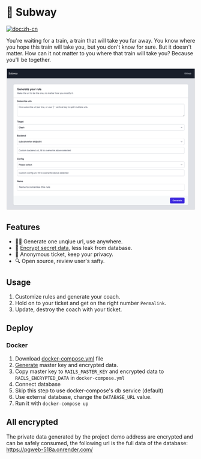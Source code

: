 # 🚉 Subway

[![doc:zh-cn](https://img.shields.io/badge/%E6%96%87%E6%A1%A3-%E7%AE%80%E4%BD%93%E4%B8%AD%E6%96%87-green)](docs/zh-CN/README.md)

You're waiting for a train, a train that will take you far away.
You know where you hope this train will take you, but you don't know for sure. But it doesn't matter.
How can it not matter to you where that train will take you? Because you'll be together.

![Intro](https://raw.githubusercontent.com/0x5c3p73r/subway/main/docs/assets/images/intro.png)

## Features

- 🤹‍♂️ Generate one unqiue url, use anywhere.
- 🔐 [Encrypt secret data](https://guides.rubyonrails.org/active_record_encryption.html), less leak from database.
- 🎫 Anonymous ticket, keep your privacy.
- 🔍 Open source, review user's safty.

## Usage

1. Customize rules and generate your coach.
1. Hold on to your ticket and get on the right number `Permalink`.
1. Update, destroy the coach with your ticket.

## Deploy

### Docker

1. Download [docker-compose.yml](https://raw.githubusercontent.com/0x5c3p73r/subway/main/docker-compose.yml) file
1. [Generate](https://subway-naf0.onrender.com/tools/encrypted_data) master key and encrypted data.
1. Copy master key to `RAILS_MASTER_KEY` and encrypted data to `RAILS_ENCRYPTED_DATA` in `docker-compose.yml`
1. Connect database
  1. Skip this step to use docker-compose's db service (default)
  1. Use external database, change the `DATABASE_URL` value.
1. Run it with `docker-compose up`

## All encrypted

The private data generated by the project demo address are encrypted and can be safely consumed,
the following url is the full data of the database: https://pgweb-518a.onrender.com/
